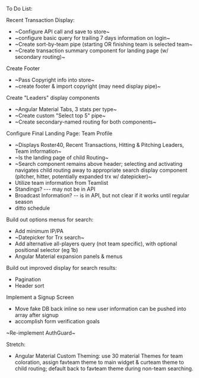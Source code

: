 To Do List:

Recent Transaction Display:
* ~Configure API call and save to store~
* ~configure basic query for trailing 7 days information on login~
* ~Create sort-by-team pipe (starting OR finishing team is selected team~
* ~Create transaction summary component for landing page (w/ secondary routing)~

Create Footer
* ~Pass Copyright info into store~
* ~create footer & import copyright (may need display pipe)~

Create "Leaders" display components
* ~Angular Material Tabs, 3 stats per type~
* ~Create custom "Select top 5" pipe~
* ~Create secondary-named routing for both components~

Configure Final Landing Page: Team Profile
* ~Displays Roster40, Recent Transactions, Hitting & Pitching Leaders, Team information~
* ~Is the landing page of child Routing~
* ~Search component remains above header; selecting and activating navigates child routing away to appropriate search display component (pitcher, hitter, potentially expanded trx w/ datepicker)~
* Utilize team information from Teamlist
* Standings? --- may not be in API
* Broadcast Information? -- is in API, but not clear if it works until regular season
* ditto schedule

Build out options menus for search:
* Add minimum IP/PA
* ~Datepicker for Trx search~
* Add alternative all-players query (not team specific), with optional positional selector (eg 1b)
* Angular Material expansion panels & menus

Build out improved display for search results:
* Pagination
* Header sort

Implement a Signup Screen
* Move fake DB back inline so new user information can be pushed into array after signup
* accomplish form verification goals

~Re-implement AuthGuard~

Stretch:

* Angular Material Custom Theming: use 30 material Themes for team coloration, assign favteam theme to main widget & curteam theme to child routing; default back to favteam theme during non-team searching.

